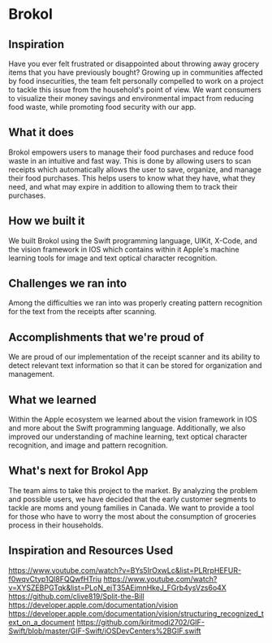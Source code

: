 # Brokol

## Inspiration
Have you ever felt frustrated or disappointed about throwing away grocery items that you have previously bought? Growing up in communities affected by food insecurities, the team felt personally compelled to work on a project to tackle this issue from the household's point of view. We want consumers to visualize their money savings and environmental impact from reducing food waste, while promoting food security with our app. 

## What it does
Brokol empowers users to manage their food purchases and reduce food waste in an intuitive and fast way. This is done by allowing users to scan receipts which automatically allows the user to save, organize, and manage their food purchases. This helps users to know what they have, what they need, and what may expire in addition to allowing them to track their purchases.

## How we built it
We built Brokol using the Swift programming language, UIKit, X-Code, and the vision framework in IOS which contains within it Apple's machine learning tools for image and text optical character recognition.

## Challenges we ran into
Among the difficulties we ran into was properly creating pattern recognition for the text from the receipts after scanning.

## Accomplishments that we're proud of
We are proud of our implementation of the receipt scanner and its ability to detect relevant text information so that it can be stored for organization and management.

## What we learned
Within the Apple ecosystem we learned about the vision framework in IOS and more about the Swift programming language. Additionally, we also improved our understanding of machine learning, text optical character recognition, and image and pattern recognition.

## What's next for Brokol App
The team aims to take this project to the market. By analyzing the problem and possible users, we have decided that the early customer segments to tackle are moms and young families in Canada. We want to provide a tool for those who have to worry the most about the consumption of groceries process in their households. 

## Inspiration and Resources Used
https://www.youtube.com/watch?v=BYs5IrOxwLc&list=PLRrpHEFUR-f0wqvCtyp1Ql8FQQwfHTriu
https://www.youtube.com/watch?v=XYSZEBPGTqk&list=PLoN_ejT35AEjmnHkeJ_FGrb4ysVzs6o4X
https://github.com/clive819/Split-the-Bill
https://developer.apple.com/documentation/vision
https://developer.apple.com/documentation/vision/structuring_recognized_text_on_a_document
https://github.com/kiritmodi2702/GIF-Swift/blob/master/GIF-Swift/iOSDevCenters%2BGIF.swift
